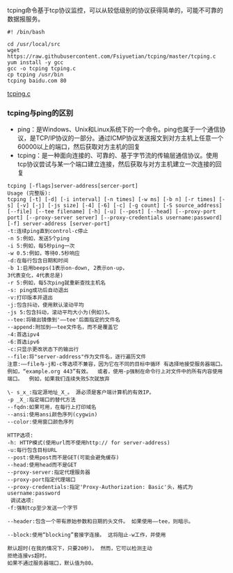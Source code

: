 tcping命令基于tcp协议监控，可以从较低级别的协议获得简单的，可能不可靠的数据报服务。 

```
#! /bin/bash

cd /usr/local/src
wget https://raw.githubusercontent.com/Fsiyuetian/tcping/master/tcping.c
yum install -y gcc
gcc -o tcping tcping.c
cp tcping /usr/bin
tcping baidu.com 80
```

[tcping.c](./resource/tcping.c)



### tcping与ping的区别
* ping：是Windows、Unix和Linux系统下的一个命令。ping也属于一个通信协议，是TCP/IP协议的一部分。通过ICMP协议发送报文到对方主机上任意一个60000以上的端口，然后获取对方主机的回复
* tcping：是一种面向连接的、可靠的、基于字节流的传输层通信协议。使用tcp协议尝试与某一个端口建立连接，然后获取与对方主机建立一次连接的回复



```
tcping [-flags]server-address[sercer-port]
Usage (完整版): 
tcping [-t] [-d] [-i interval] [-n times] [-w ms] [-b n] [-r times] [-s] [-v] [-j] [-js size] [-4] [-6] [-c] [-g count] [-S source_address] [--file] [--tee filename] [-h] [-u] [--post] [--head] [--proxy-port port] [--proxy-server server] [--proxy-credentials username:password] [-f] server-address [server-port]
-t:连续ping直到control-c停止 
-n 5:例如，发送5个ping
-i 5:例如，每5秒ping一次 
-w 0.5:例如，等待0.5秒响应
-d:在每行包含日期和时间
-b 1:启用beeps(1表示on-down, 2表示on-up，  
3代表变化，4代表总是)  
-r 5:例如，每5次ping就重新查找主机名  
-s: ping成功后自动退出  
-v:打印版本并退出 
-j:包含抖动，使用默认滚动平均  
-js 5:包含抖动，滚动平均大小为(例如)5。  
--tee:将输出镜像到'——tee'后面指定的文件名  
--append:附加到——tee文件名，而不是覆盖它  
-4:首选ipv4  
-6:首选ipv6  
-c:只显示更改状态下的输出行  
--file:将"server-address"作为文件名，逐行遍历文件  
注意:——file与-j和-c等选项不兼容，因为它在不同的目标中循环 有选择地接受服务器端口。例如，“example.org 443”有效。  或者，使用-p强制在命令行上对文件中的所有内容使用端口。  例如，如果我们连续失败5次就放弃  

\- s_x_:指定源地址_X_。 源必须是客户端计算机的有效IP。  
-p _X_:指定端口的替代方法  
--fqdn:如果可用，在每行上打印域名  
--ansi:使用ansi颜色序列(cygwin)  
--color:使用窗口颜色序列  
 
HTTP选项:  
-h: HTTP模式(使用url而不使用http:// for server-address)  
-u:每行包含目标URL  
--post:使用post而不是GET(可能会避免缓存)  
--head:使用head而不是GET  
--proxy-server:指定代理服务器  
--proxy-port指定代理端口  
--proxy-credentials:指定'Proxy-Authorization: Basic'头，格式为username:password  
 调试选项:  
-f:强制tcp至少发送一个字节  

--header:包含一个带有原始参数和日期的头文件。 如果使用——tee，则暗示。  

--block:使用“blocking”套接字连接。 这将阻止-w工作，并使用  

默认超时(在我的情况下，只要20秒)。 然而，它可以检测主动  
拒绝连接vs超时。  
如果不通过服务器端口，默认值为80。
```

